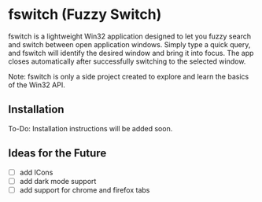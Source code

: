 # fswitch (Fuzzy Switch)

fswitch is a lightweight Win32 application designed to let you fuzzy search and switch between open application windows. Simply type a quick query, and fswitch will identify the desired window and bring it into focus. The app closes automatically after successfully switching to the selected window.

Note: fswitch is only a side project created to explore and learn the basics of the Win32 API.

## Installation

To-Do: Installation instructions will be added soon.

## Ideas for the Future

- [ ] add ICons
- [ ] add dark mode support
- [ ] add support for chrome and firefox tabs